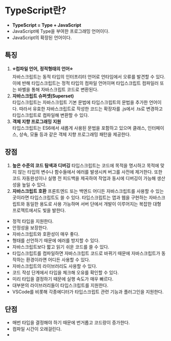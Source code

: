 # TypeScript란?
- **TypeScript = Type + JavaScript**
- JavaScript에 Type을 부여한 프로그래밍 언어이다.
- JavaScript의 확장된 언어이다.

## 특징
1. **⭐컴파일 언어, 정적형태의 언어⭐**  
자바스크립트는 동적 타입의 인터프리터 언어로 언타임에서 오류를 발견할 수 있다. 이에 반해 타입스크립트는 정적 타입의 컴파일 언어이며 타입스크립트 컴파일러 또는 바벨을 통해 자바스크립트 코드로 변환된다.
2. **자바스크립트 슈퍼셋(Superset)**  
타입스크립트는 자바스크립트 기본 문법에 타입스크립트의 문법을 추가한 언어이다. 따라서 유효한 자바스크립트로 작성한 코드는 확장자를 .js에서 .ts로 변경하고 타입스크립트로 컴파일해 변환할 수 있다.
3. **객체 지향 프로그래밍 지원**  
타입스크립트는 ES6에서 새롭게 사용된 문법을 포함하고 있으며 클래스, 인터페이스, 상속, 모듈 등과 같은 객체 지향 프로그래밍 패턴을 제공한다.


## 장점

1. **높은 수준의 코드 탐색과 디버깅**
타입스크립트는 코드에 목적을 명시하고 목적에 맞지 않는 타입의 변수나 함수들에서 에러를 발생시켜 버그를 사전에 제거한다. 또한 코드 자동완성이나 실행 전 피드백을 제곡하여 작업과 동시에 디버깅이 가능해 생산성을 높일 수 있다.
2. **자바스크립트 호환**
프론트엔드 또는 백엔드 어디든 자바스크립트를 사용할 수 있는 곳이라면 타입스크립트도 쓸 수 있다. 타입스크립트는 앱과 웹을 구현하는 자바스크립트와 동일한 용도로 사용 가능하며 서버 단에서 개발이 이루어지는 복잡한 대형 프로젝트에서도 빛을 발한다.

- 정적 타입을 지원한다.
- 안정성을 보장한다.
- 자바스크립트와 호환성이 매우 좋다.
- 형태를 선언하기 때문에 에러를 방지할 수 있다.
- 자바스크립트보다 짧고 읽기 쉬운 코드를 쓸 수 있다.
- 타입스크립트를 컴파일하면 자바스크립트 코드로 바뀌기 때문에 자바스크립트가 동작하는 환경이라면 어디든 사용할 수 있다.
- 자바스크립트의 라이브러리도 사용할 수 있다.
- 코드 작성 단계에서 타입을 체크해 오유를 확인할 수 있다.
- 미리 타입을 결정하기 때문에 실행 속도가 매우 빠르다.
- 대부분의 라이브러리들이 타입스크립트를 지원한다.
- VSCode를 비롯해 각종에디터가 타입스크립트 관련 기능과 플러그인을 지원한다.


## 단점
- 매번 타입을 결정해야 하기 때문에 번거롭고 코드량이 증가한다.
- 컴파일 시간이 오래걸린다.
- 


